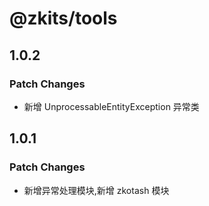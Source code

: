 # @zkits/tools

## 1.0.2

### Patch Changes

- 新增 UnprocessableEntityException 异常类

## 1.0.1

### Patch Changes

- 新增异常处理模块,新增 zkotash 模块
